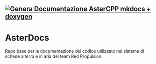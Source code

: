 [![Genera Documentazione AsterCPP mkdocs + doxygen](https://github.com/RedPropulsion/AsterDocs/actions/workflows/generate_docs.yml/badge.svg)](https://github.com/RedPropulsion/AsterDocs/actions/workflows/generate_docs.yml)
---
# AsterDocs

Repo base per la documentazione del codice utilizzato nel sistema di schede a terra e in aria del team Red Propulsion